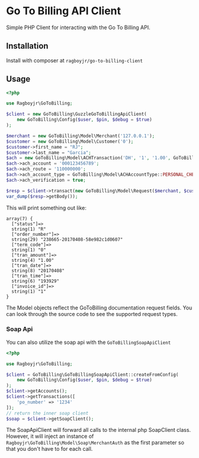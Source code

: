 # Go To Billing API Client

Simple PHP Client for interacting with the Go To Billing API.

## Installation

Install with composer at `ragboyjr/go-to-billing-client`

## Usage

```php
<?php

use Ragboyjr\GoToBilling;

$client = new GoToBilling\GuzzleGoToBillingApiClient(
    new GoToBilling\Config($user, $pin, $debug = $true)
);

$merchant = new GoToBilling\Model\Merchant('127.0.0.1');
$customer = new GoToBilling\Model\Customer('0');
$customer->first_name = "RJ";
$customer->last_name = "Garcia";
$ach = new GoToBilling\Model\ACHTransaction('DH', '1', '1.00', GoToBilling\Model\ACHPaymentType::WEB);
$ach->ach_account = '000123456789';
$ach->ach_route = '110000000';
$ach->ach_account_type = GoToBilling\Model\ACHAccountType::PERSONAL_CHECKING;
$ach->ach_verification = true;

$resp = $client->transact(new GoToBilling\Model\Request($merchant, $customer, $ach));
var_dump($resp->getBody());
```

This will print something out like:

```
array(7) {
  ["status"]=>
  string(1) "R"
  ["order_number"]=>
  string(29) "238665-20170408-58e982c1d0607"
  ["term_code"]=>
  string(1) "0"
  ["tran_amount"]=>
  string(4) "1.00"
  ["tran_date"]=>
  string(8) "20170408"
  ["tran_time"]=>
  string(6) "193929"
  ["invoice_id"]=>
  string(1) "1"
}
```

The Model objects reflect the GoToBilling documentation request fields. You can look through the source code to see the supported request types.

### Soap Api

You can also utilize the soap api with the `GoToBillingSoapApiClient`

```php
<?php

use Ragboyjr\GoToBilling;

$client = GoToBilling\GoToBillingSoapApiClient::createFromConfig(
    new GoToBilling\Config($user, $pin, $debug = $true)
);
$client->getAccounts();
$client->getTransactions([
    'po_number' => '1234'
]);
// return the inner soap client
$soap = $client->getSoapClient();
```

The SoapApiClient will forward all calls to the internal php SoapClient class. However, it will inject an instance of `Ragboyjr\GoToBilling\Model\Soap\MerchantAuth` as the first parameter so that you don't have to for each call.
